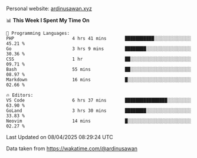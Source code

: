 Personal website: [ardinusawan.xyz](https://ardinusawan.xyz)

<!--START_SECTION:waka-->
📊 **This Week I Spent My Time On** 

```text
💬 Programming Languages: 
PHP                      4 hrs 41 mins       ███████████░░░░░░░░░░░░░░   45.21 % 
Go                       3 hrs 9 mins        ████████░░░░░░░░░░░░░░░░░   30.36 % 
CSS                      1 hr                ██░░░░░░░░░░░░░░░░░░░░░░░   09.71 % 
Bash                     55 mins             ██░░░░░░░░░░░░░░░░░░░░░░░   08.97 % 
Markdown                 16 mins             █░░░░░░░░░░░░░░░░░░░░░░░░   02.66 % 

🔥 Editors: 
VS Code                  6 hrs 37 mins       ████████████████░░░░░░░░░   63.90 % 
GoLand                   3 hrs 30 mins       ████████░░░░░░░░░░░░░░░░░   33.83 % 
Neovim                   14 mins             █░░░░░░░░░░░░░░░░░░░░░░░░   02.27 % 
```


 Last Updated on 08/04/2025 08:29:24 UTC
<!--END_SECTION:waka-->
Data taken from https://wakatime.com/@ardinusawan
